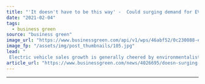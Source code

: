 ```yaml
---
title: "'It doesn't have to be this way' -  Could surging demand for EV batteries supercharge human rights fears?"
date: "2021-02-04"
tags: 
  - business green
source: "business green"
image_url: "https://www.businessgreen.com/api/v1/wps/46abf52/0c230088-ea96-4c8f-a80a-b6d5db963b17/4/iStock-1128949182-185x114.jpg"
image_fp: "/assets/img/post_thumbnails/105.jpg"
lead: "
 Electric vehicle sales growth is generally cheered by environmentalists - but according to a new report from Amnesty International credible concerns remain over the potential for environmental harm and human rights abuses in the supply chain of the..."
article_url: "https://www.businessgreen.com/news/4026695/doesn-surging-demand-ev-batteries-supercharge-human-rights-fears"
---
```


---
